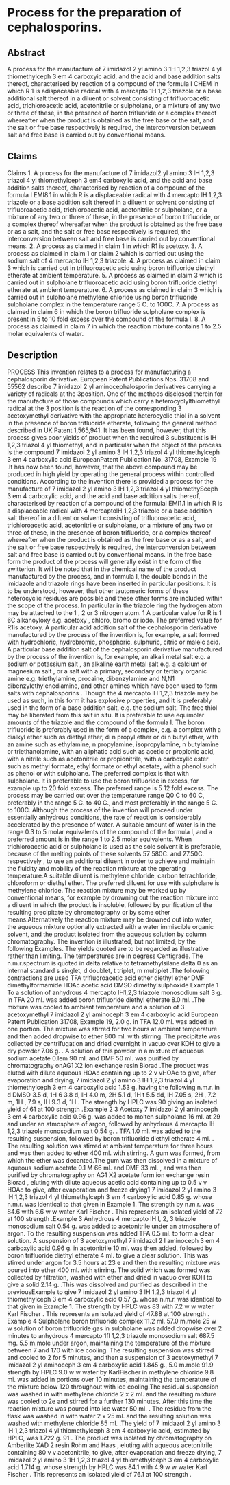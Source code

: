 # Process for the preparation of cephalosporins.

## Abstract
A process for the manufacture of 7 imidazol 2 yl amino 3 1H 1,2,3 triazol 4 yl thiomethylceph 3 em 4 carboxyic acid, and the acid and base addition salts thereof, characterised by reaction of a compound of the formula I CHEM in which R 1 is adispaceable radical with 4 mercapto 1H 1,2,3 triazole or a base additional salt thereof in a diluent or solvent consisting of trifluoroacetic acid, trichloroacetic acid, acetonitrile or sulpholane, or a mixture of any two or three of these, in the presence of boron trifluoride or a complex thereof whereafter when the product is obtained as the free base or the salt, and the salt or free base respectively is required, the interconversion between salt and free base is carried out by conventional means.

## Claims
Claims 1. A process for the manufacture of 7 imidazol2 yl amino 3 lH 1,2,3 triazol 4 yl thiomethylceph 3 em4 carboxylic acid, and the acid and base addition salts thereof, characterised by reaction of a compound of the formula I EMI8.1 in which R is a displaceable radical with 4 mercapto lH 1,2,3 triazole or a base addition salt thereof in a diluent or solvent consisting of trifluoroacetic acid, trichloroacetic acid, acetonitrile or sulpholane, or a mixture of any two or three of these, in the presence of boron trifluoride, or a complex thereof whereafter when the product is obtained as the free base or as a salt, and the salt or free base respectively is required, the interconversion between salt and free base is carried out by conventional means. 2. A process as claimed in claim 1 in which R1 is acetoxy. 3. A process as claimed in claim 1 or claim 2 which is carried out using the sodium salt of 4 mercapto lH 1,2,3 triazole. 4. A process as claimed in claim 3 which is carried out in trifluoroacetic acid using boron trifluoride diethyl etherate at ambient temperature. 5. A process as claimed in claim 3 which is carried out in sulpholane trifluoroacetic acid using boron trifluoride diethyl etherate at ambient temperature. 6. A process as claimed in claim 3 which is carried out in sulpholane methylene chloride using boron trifluoride sulpholane complex in the temperature range 5 C. to 1O0C. 7. A process as claimed in claim 6 in which the boron trifluoride sulpholane complex is present in 5 to 10 fold excess over the compound of the formula I. 8. A process as claimed in claim 7 in which the reaction mixture contains 1 to 2.5 molar equivalents of water.

## Description
PROCESS This invention relates to a process for manufacturing a cephalosporin derivative. European Patent Publications Nos. 31708 and 55562 describe 7 imidazol 2 yl aminocephalosporin derivatives carrying a variety of radicals at the 3position. One of the methods disclosed therein for the manufacture of those compounds which carry a heterocyclylthiomethyl radical at the 3 position is the reaction of the corresponding 3 acetoxymethyl derivative with the appropriate heterocyclic thiol in a solvent in the presence of boron trifluoride etherate, following the general method described in UK Patent 1,565,941. It has been found, however, that this process gives poor yields of product when the required 3 substituent is lH 1,2,3 triazol 4 yl thiomethyl, and in particular when the object of the process is the compound 7 imidazol 2 yl amino 3 lH 1,2,3 triazol 4 yl thiomethylceph 3 em 4 carboxylic acid EuropeanPatent Publication No. 31708, Example 19 .It has now been found, however, that the above compound may be produced in high yield by operating the general process within controlled conditions. According to the invention there is provided a process for the manufacture of 7 imidazol 2 yl amino 3 lH 1,2,3 triazol 4 yl thiomethySceph 3 em 4 carboxylic acid, and the acid and base addition salts thereof, characterised by reaction of a compound of the formulaI EMI1.1 in which R is a displaceable radical with 4 mercaptolH 1,2,3 triazole or a base addition salt thereof in a diluent or solvent consisting of trifluoroacetic acid, trichloroacetic acid, acetonitrile or sulpholane, or a mixture of any two or three of these, in the presence of boron trifluoride, or a complex thereof whereafter when the product is obtained as the free base or as a salt, and the salt or free base respectively is required, the interconversion between salt and free base is carried out by conventional means. In the free base form the product of the process will generally exist in the form of the zwitterion. It will be noted that in the chemical name of the product manufactured by the process, and in formula I, the double bonds in the imidazole and triazole rings have been inserted in particular positions. It is to be understood, however, that other tautomeric forms of these heterocyclic residues are possible and these other forms are included within the scope of the process. In particular in the triazole ring the hydrogen atom may be attached to the 1 , 2 or 3 nitrogen atom. 1 A particular value for R is 1 6C alkanoyloxy e.g. acetoxy , chloro, bromo or iodo. The preferred value for R1is acetoxy. A particular acid addition salt of the cephalosporin derivative manufactured by the process of the invention is, for example, a salt formed with hydrochloric, hydrobromic, phosphoric, sulphuric, citric or maleic acid. A particular base addition salt of the cephalosporin derivative manufactured by the process of the invention is, for example, an alkali metal salt e.g. a sodium or potassium salt , an alkaline earth metal salt e.g. a calcium or magnesium salt , or a salt with a primary, secondary or tertiary organic amine e.g. triethylamine, procaine, dibenzylamine and N,N1 dibenzylethylenediamine, and other amines which have been used to form salts with cephalosporins . Though the 4 mercapto lH 1,2,3 triazole may be used as such, in this form it has explosive properties, and it is preferably used in the form of a base addition salt, e.g. the sodium salt. The free thiol may be liberated from this salt in situ. It is preferable to use equimolar amounts of the triazole and the compound of the formula I. The boron trifluoride is preferably used in the form of a complex, e.g. a complex with a dialkyl ether such as diethyl ether, di n propyl ether or di n butyl ether, with an amine such as ethylamine, n propylamine, isopropylamine, n butylamine or triethanolamine, with an aliphatic acid such as acetic or propionic acid, with a nitrile such as acetonitrile or propionitrile, with a carboxylic ester such as methyl formate, ethyl formate or ethyl acetate, with a phenol such as phenol or with sulpholane. The preferred complex is that with sulpholane. It is preferable to use the boron trifluoride in excess, for example up to 20 fold excess. The preferred range is 5 12 fold excess. The process may be carried out over the temperature range Q0 C to 60 C, preferably in the range 5 C. to 40 C., and most preferably in the range 5 C. to 100C. Although the process of the invention will proceed under essentially anhydrous conditions, the rate of reaction is considerably accelerated by the presence of water. A suitable amount of water is in the range 0.3 to 5 molar equivalents of the compound of the formula I, and a preferred amount is in the range 1 to 2.5 molar equivalents. When trichloroacetic acid or sulpholane is used as the sole solvent it is preferable, because of the melting points of these solvents 57 580C. and 27.50C. respectively , to use an additional diluent in order to achieve and maintain the fluidity and mobility of the reaction mixture at the operating temperature.A suitable diluent is methylene chloride, carbon tetrachloride, chloroform or diethyl ether. The preferred diluent for use with sulpholane is methylene chloride. The reaction mixture may be worked up by conventional means, for example by drowning out the reaction mixture into a diluent in which the product is insoluble, followed by purification of the resulting precipitate by chromatography or by some other means.Alternatively the reaction mixture may be drowned out into water, the aqueous mixture optionally extracted with a water immiscible organic solvent, and the product isolated from the aqueous solution by column chromatography. The invention is illustrated, but not limited, by the following Examples. The yields quoted are to be regarded as illustrative rather than limiting. The temperatures are in degress Centigrade. The n.m.r.spectrum is quoted in delta relative to tetramethylsilane delta 0 as an internal standard s singlet, d doublet, t triplet, m multiplet .The following contractions are used TFA trifluoroacetic acid ether diethyl ether DMF dimethylformamide HOAc acetic acid DMSO dimethylsulphoxide Example 1 To a solution of anhydrous 4 mercapto lH1,2,3 triazole monosodium salt 3 g. in TFA 20 ml. was added boron trifluoride diethyl etherate 8.0 ml. .The mixture was cooled to ambient temperature and a solution of 3 acetoxymethyl 7 imidazol 2 yl aminoceph 3 em 4 carboxylic acid European Patent Publication 31708, Example 19, 2.0 g. in TFA 12.0 ml. was added in one portion. The mixture was stirred for two hours at ambient temperature and then added dropwise to ether 800 ml. with stirring. The precipitate was collected by centrifugation and dried overnight in vacuo over KOH to give a dry powder 7.06 g. . A solution of this powder in a mixture of aqueous sodium acetate 0.lem 90 ml. and DMF 50 ml. was purified by chromatography onAG1 X2 ion exchange resin Biorad .The product was eluted with dilute aqueous HOAc containing up to 2 v vHOAc to give, after evaporation and drying, 7 imidazol 2 yl amino 3 lH 1,2,3 triazol 4 yl thiomethylceph 3 em 4 carboxylic acid 1.53 g. having the following n.m.r. in d DMSO 3.5 d, 1H 6 3.8 d, lH 4.0 m, 2H 5.1 d, 1H t 5.5 dd, lH 7.05 s, 2H , 7.2 m, 1H , 7.9 s, lH 9.3 d, 1H . The strength by HPLC was 90 giving an isolated yield of 61 at 100 strength .Example 2 3 Acetoxy 7 imidazol 2 yl aminoceph 3 em 4 carboxylic acid 0.96 g. was added to molten sulpholane 16 ml. at 29 and under an atmosphere of argon, followed by anhydrous 4 mercapto lH 1,2,3 triazole monosodium salt 0.54 g. . TFA 1.0 ml. was added to the resulting suspension, followed by boron trifluoride diethyl etherate 4 ml. . The resulting solution was stirred at ambient temperature for three hours and was then added to ether 400 ml. with stirring. A gum was formed, from which the ether was decanted.The gum was then dissolved in a mixture of aqueous sodium acetate 0.1 M 66 ml. and DMF 33 ml. , and was then purified by chromatography on AG1 X2 acetate form ion exchange resin Biorad , eluting with dilute aqueous acetic acid containing up to 0.5 v v HOAc to give, after evaporation and freeze drying1 7 imidazol 2 yl amino 3 lH 1,2,3 triazol 4 yl thiomethylceph 3 em 4 carboxylic acid 0.85 g. whose n.m.r. was identical to that given in Example 1. The strength by n.m.r. was 84.6 with 6.6 w w water Karl Fischer . This represents an isolated yield of 72 at 100 strength .Example 3 Anhydrous 4 mercapto lH l, 2, 3 triazole monosodium salt 0.54 g. was added to acetonitrile under an atmosphere of argon. To the resulting suspension was added TFA 0.5 ml. to form a clear solution. A suspension of 3 acetoxymethyl 7 imidazol 2 l aminoceph 3 em 4 carboxylic acid 0.96 g. in acetonitrile 10 ml. was then added, followed by boron trifluoride diethyl etherate 4 ml. to give a clear solution. This was stirred under argon for 3.5 hours at 23 e and then the resulting mixture was poured into ether 400 ml. with stirring. The solid which was formed was collected by filtration, washed with ether and dried in vacuo over KOH to give a solid 2.14 g. .This was dissolved and purified as described in the previousExample to give 7 imidazol 2 yl amino 3 lH 1,2,3 triazol 4 yl thiomethylceph 3 em 4 carboxylic acid 0.57 g. whose n.m.r. was identical to that given in Example 1. The strength by HPLC was 83 with 7.2 w w water Karl Fischer . This represents an isolated yield of 47.88 at 100 strength . Example 4 Sulpholane boron trifluoride complex 11.2 ml. 57.0 m.mole 25 w w solution of boron trifluoride gas in sulpholane was added dropwise over 2 minutes to anhydrous 4 mercapto 1fl 1,2,3 triazole monosodium salt 687.5 mg. 5.5 m.mole under argon, maintaining the temperature of the mixture between 7 and 170 with ice cooling. The resulting suspension was stirred and cooled to 2 for 5 minutes, and then a suspension of 3 acetoxymethyl 7 imidazol 2 yl aminoceph 3 em 4 carboxylic acid 1.845 g., 5.0 m.mole 91.9 strength by HPLC 9.0 w w water by KarlFischer in methylene chloride 9.8 mi. was added in portions over 10 minutes, maintaining the temperature of the mixture below 120 throughout with ice cooling.The residual suspension was washed in with methylene chloride 2 x 2 ml. and the resulting mixture was cooled to 2e and stirred for a further 130 minutes. After this time the reaction mixture was poured into ice water 50 ml. . The residue from the flask was washed in with water 2 x 25 ml. and the resulting solution.was washed with methylene chloride 85 ml. .The yield of 7 imidazol 2 yl amino 3 lH 1,2,3 triazol 4 yl thiomethylceph 3 em 4 carboxylic acid, estimated by HPLC, was 1.722 g. 91 . The product was isolated by chromatography on Amberlite XAD 2 resin Rohm and Haas , eluting with aqueous acetonitrile containing 80 v v acetonitrile, to give, after evaporation and freeze drying, 7 imidazol 2 yl amino 3 1H 1,2,3 triazol 4 yl thiomethylceph 3 em 4 carboxylic acid 1.714 g. whose strength by HPLC was 84.1 with 4.9 w w water Karl Fischer . This represents an isolated yield of 76.1 at 100 strength .